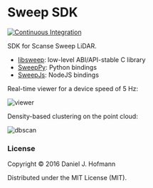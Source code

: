 # Sweep SDK

[![Continuous Integration](https://travis-ci.org/scanse/sweep-sdk.svg?branch=master)](https://travis-ci.org/scanse/sweep-sdk)

SDK for Scanse Sweep LiDAR.

- [libsweep](libsweep/README.md): low-level ABI/API-stable C library
- [SweepPy](sweeppy/README.md): Python bindings
- [SweepJs](sweepjs/README.md): NodeJS bindings

Real-time viewer for a device speed of 5 Hz:

![viewer](https://cloud.githubusercontent.com/assets/527241/20300444/92ade432-ab1f-11e6-9d96-a585df3fe471.png)

Density-based clustering on the point cloud:

![dbscan](https://cloud.githubusercontent.com/assets/527241/20300478/b5ae968e-ab1f-11e6-8ee0-d24aedd835f9.png)

### License

Copyright © 2016 Daniel J. Hofmann

Distributed under the MIT License (MIT).
